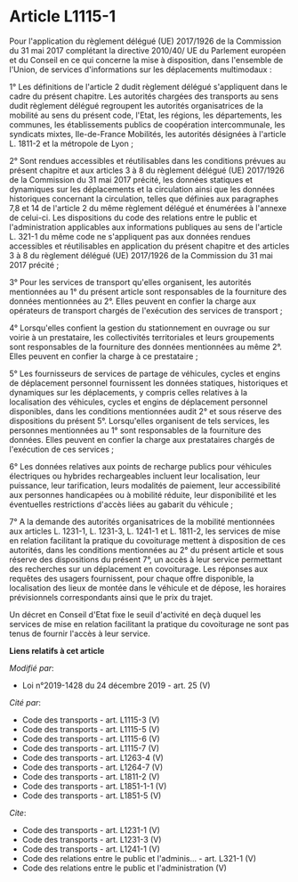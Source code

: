 # Article L1115-1

Pour l'application du règlement délégué (UE) 2017/1926 de la Commission du 31 mai 2017 complétant la directive 2010/40/ UE du
Parlement européen et du Conseil en ce qui concerne la mise à disposition, dans l'ensemble de l'Union, de services
d'informations sur les déplacements multimodaux : 

1° Les définitions de l'article 2 dudit règlement délégué s'appliquent dans le cadre du présent chapitre. Les autorités
chargées des transports au sens dudit règlement délégué regroupent les autorités organisatrices de la mobilité au sens du
présent code, l'Etat, les régions, les départements, les communes, les établissements publics de coopération intercommunale,
les syndicats mixtes, Ile-de-France Mobilités, les autorités désignées à l'article L. 1811-2 et la métropole de Lyon ; 

2° Sont rendues accessibles et réutilisables dans les conditions prévues au présent chapitre et aux articles 3 à 8 du
règlement délégué (UE) 2017/1926 de la Commission du 31 mai 2017 précité, les données statiques et dynamiques sur les
déplacements et la circulation ainsi que les données historiques concernant la circulation, telles que définies aux
paragraphes 7,8 et 14 de l'article 2 du même règlement délégué et énumérées à l'annexe de celui-ci. Les dispositions du code
des relations entre le public et l'administration applicables aux informations publiques au sens de l'article L. 321-1 du
même code ne s'appliquent pas aux données rendues accessibles et réutilisables en application du présent chapitre et des
articles 3 à 8 du règlement délégué (UE) 2017/1926 de la Commission du 31 mai 2017 précité ; 

3° Pour les services de transport qu'elles organisent, les autorités mentionnées au 1° du présent article sont responsables
de la fourniture des données mentionnées au 2°. Elles peuvent en confier la charge aux opérateurs de transport chargés de
l'exécution des services de transport ; 

4° Lorsqu'elles confient la gestion du stationnement en ouvrage ou sur voirie à un prestataire, les collectivités
territoriales et leurs groupements sont responsables de la fourniture des données mentionnées au même 2°. Elles peuvent en
confier la charge à ce prestataire ; 

5° Les fournisseurs de services de partage de véhicules, cycles et engins de déplacement personnel fournissent les données
statiques, historiques et dynamiques sur les déplacements, y compris celles relatives à la localisation des véhicules, cycles
et engins de déplacement personnel disponibles, dans les conditions mentionnées audit 2° et sous réserve des dispositions du
présent 5°. Lorsqu'elles organisent de tels services, les personnes mentionnées au 1° sont responsables de la fourniture des
données. Elles peuvent en confier la charge aux prestataires chargés de l'exécution de ces services ; 

6° Les données relatives aux points de recharge publics pour véhicules électriques ou hybrides rechargeables incluent leur
localisation, leur puissance, leur tarification, leurs modalités de paiement, leur accessibilité aux personnes handicapées ou
à mobilité réduite, leur disponibilité et les éventuelles restrictions d'accès liées au gabarit du véhicule ; 

7° A la demande des autorités organisatrices de la mobilité mentionnées aux articles L. 1231-1, L. 1231-3, L. 1241-1 et L.
1811-2, les services de mise en relation facilitant la pratique du covoiturage mettent à disposition de ces autorités, dans
les conditions mentionnées au 2° du présent article et sous réserve des dispositions du présent 7°, un accès à leur service
permettant des recherches sur un déplacement en covoiturage. Les réponses aux requêtes des usagers fournissent, pour chaque
offre disponible, la localisation des lieux de montée dans le véhicule et de dépose, les horaires prévisionnels
correspondants ainsi que le prix du trajet. 

Un décret en Conseil d'Etat fixe le seuil d'activité en deçà duquel les services de mise en relation facilitant la pratique
du covoiturage ne sont pas tenus de fournir l'accès à leur service.

**Liens relatifs à cet article**

_Modifié par_:

  - Loi n°2019-1428 du 24 décembre 2019 - art. 25 (V)

_Cité par_:

  - Code des transports - art. L1115-3 (V)
  - Code des transports - art. L1115-5 (V)
  - Code des transports - art. L1115-6 (V)
  - Code des transports - art. L1115-7 (V)
  - Code des transports - art. L1263-4 (V)
  - Code des transports - art. L1264-7 (V)
  - Code des transports - art. L1811-2 (V)
  - Code des transports - art. L1851-1-1 (V)
  - Code des transports - art. L1851-5 (V)

_Cite_:

  - Code des transports - art. L1231-1 (V)
  - Code des transports - art. L1231-3 (V)
  - Code des transports - art. L1241-1 (V)
  - Code des relations entre le public et l'adminis... - art. L321-1 (V)
  - Code des relations entre le public et l'administration (V)
